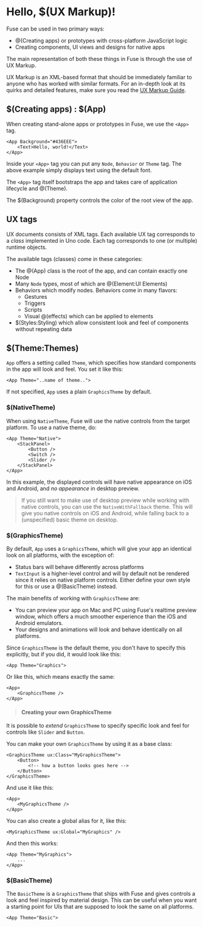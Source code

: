 # Hello, $(UX Markup)!

Fuse can be used in two primary ways:

* @(Creating apps) or prototypes with cross-platform JavaScript logic
* Creating components, UI views and designs for native apps

The main representation of both these things in Fuse is through the use of UX Markup.

UX Markup is an XML-based format that should be immediately familiar to anyone who has
worked with similar formats. For an in-depth look at its quirks and detailed features, make
sure you read the [UX Markup Guide](https://www.fusetools.com/learn/guides/uxmarkup).


## $(Creating apps) : $(App)

When creating stand-alone apps or prototypes in Fuse, we use the `<App>` tag.

	<App Background="#436EEE">
		<Text>Hello, world!</Text>
	</App>

Inside your `<App>` tag you can put any `Node`, `Behavior` or `Theme` tag. The above example
simply displays text using the default font.

The `<App>` tag itself bootstraps the app and takes care of application lifecycle and @(Theme).

The $(Background) property controls the color of the root view of the app.


## UX tags

UX documents consists of XML tags. Each available UX tag corresponds to a *class* implemented in Uno code. Each tag corresponds to one (or multiple) runtime objects.

The available tags (classes) come in these categories:

* The @(App) class is the root of the app, and can contain exactly one Node
* Many `Node` types, most of which are @(Element:UI Elements)
* Behaviors which modify nodes. Behaviors come in many flavors:
  * Gestures
  * Triggers
  * Scripts
  * Visual @(effects) which can be applied to elements
* $(Styles:Styling) which allow consistent look and feel of components without repeating data

## $(Theme:Themes)

`App` offers a setting called `Theme`, which specifies how standard components in
the app will look and feel. You set it like this:

	<App Theme="..name of theme..">

If not specified, `App` uses a plain `GraphicsTheme` by default.

### $(NativeTheme)

When using `NativeTheme`, Fuse will use the native controls from the target platform. To use a native theme, do:

	<App Theme="Native">
		<StackPanel>
			<Button />
			<Switch />
			<Slider />
		</StackPanel>
	</App>

In this example, the displayed controls will have native appearance on iOS and Android, and *no appearance* in desktop preview.

> If you still want to make use of desktop preview while working with native controls, you can use the `NativeWithFallback` theme. This will give you native controls on iOS and Android, while falling back to a (unspecified) basic theme on desktop.

### $(GraphicsTheme)

By default, `App` uses a `GraphicsTheme`, which will give your app an identical look on all platforms, with the exception of:

* Status bars will behave differently across platforms
* `TextInput` is a higher-level control and will by default not be rendered since it relies on native platform controls. Either define your own style for this or use a @(BasicTheme) instead.

The main benefits of working with `GraphicsTheme` are:

* You can preview your app on Mac and PC using Fuse's realtime preview window,
  which offers a much smoother experience than the iOS and Android emulators.
* Your designs and animations will look and behave identically on all platforms.

Since `GraphicsTheme` is the default theme, you don't have to specify this explicitly,
but if you did, it would look like this:

	<App Theme="Graphics">

Or like this, which means exactly the same:

	<App>
		<GraphicsTheme />
	</App>

> #### Creating your own GraphicsTheme
<!-- TODO: Consider moving to Styling and resources chapter -->

It is possible to *extend* `GraphicsTheme` to specify specific
look and feel for controls like `Slider` and `Button`.

You can make your own `GraphicsTheme` by using it as a base class:

	<GraphicsTheme ux:Class="MyGraphicsTheme">
		<Button>
			<!-- how a button looks goes here -->
		</Button>
	</GraphicsTheme>

And use it like this:

	<App>
		<MyGraphicsTheme />
	</App>

You can also create a global alias for it, like this:

	<MyGraphicsTheme ux:Global="MyGraphics" />

And then this works:

	<App Theme="MyGraphics">
		...
	</App>

### $(BasicTheme)

The `BasicTheme` is a `GraphicsTheme` that ships with Fuse and gives controls a
look and feel inspired by material design. This can be useful when you want a starting
point for UIs that are supposed to look the same on all platforms.

	<App Theme="Basic">
